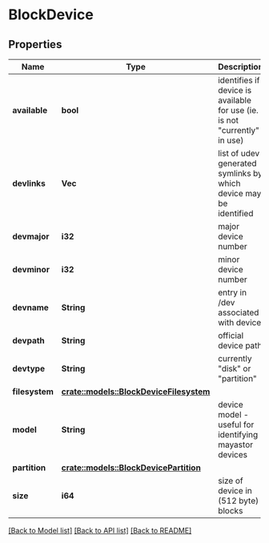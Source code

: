 # BlockDevice

## Properties

Name | Type | Description | Notes
------------ | ------------- | ------------- | -------------
**available** | **bool** | identifies if device is available for use (ie. is not \"currently\" in  use) | 
**devlinks** | **Vec<String>** | list of udev generated symlinks by which device may be identified | 
**devmajor** | **i32** | major device number | 
**devminor** | **i32** | minor device number | 
**devname** | **String** | entry in /dev associated with device | 
**devpath** | **String** | official device path | 
**devtype** | **String** | currently \"disk\" or \"partition\" | 
**filesystem** | [**crate::models::BlockDeviceFilesystem**](BlockDevice_filesystem.md) |  | 
**model** | **String** | device model - useful for identifying mayastor devices | 
**partition** | [**crate::models::BlockDevicePartition**](BlockDevice_partition.md) |  | 
**size** | **i64** | size of device in (512 byte) blocks | 

[[Back to Model list]](../README.md#documentation-for-models) [[Back to API list]](../README.md#documentation-for-api-endpoints) [[Back to README]](../README.md)


